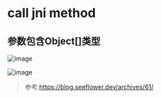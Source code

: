 # call jni method
## 参数包含Object[]类型
![image](https://user-images.githubusercontent.com/27600008/151659843-4074c53d-602d-4702-a059-2bd10b5e1146.png)

![image](https://user-images.githubusercontent.com/27600008/151659808-8211b9ba-4f21-4ad4-8bb5-07f1ff21a3b4.png)
> 参考:https://blog.seeflower.dev/archives/61/

